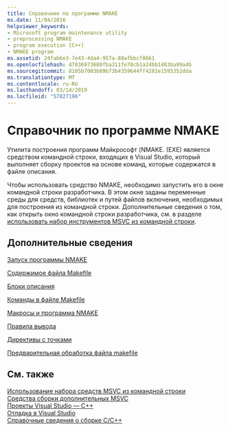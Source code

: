 ```yaml
---
title: Справочник по программе NMAKE
ms.date: 11/04/2016
helpviewer_keywords:
- Microsoft program maintenance utility
- preprocessing NMAKE
- program execution [C++]
- NMAKE program
ms.assetid: 24fab6e3-7e43-4da4-957a-88afbbcf8661
ms.openlocfilehash: 47836973680fba311fe70cb1a24bb1483ba99a4b
ms.sourcegitcommit: 8105b7003b89b73b4359644ff4281e1595352dda
ms.translationtype: MT
ms.contentlocale: ru-RU
ms.lasthandoff: 03/14/2019
ms.locfileid: "57827196"
---
```

# <a name="nmake-reference"></a>Справочник по программе NMAKE

Утилита построения программ Майкрософт (NMAKE. (EXE) является средством командной строки, входящих в Visual Studio, который выполняет сборку проектов на основе команд, которые содержатся в файле описания.

Чтобы использовать средство NMAKE, необходимо запустить его в окне командной строки разработчика. В этом окне заданы переменные среды для средств, библиотек и путей файлов включения, необходимых для построения из командной строки. Дополнительные сведения о том, как открыть окно командной строки разработчика, см. в разделе [использовать набор инструментов MSVC из командной строки](../building-on-the-command-line.md).

## <a name="what-do-you-want-to-know-more-about"></a>Дополнительные сведения

[Запуск программы NMAKE](running-nmake.md)

[Содержимое файла Makefile](contents-of-a-makefile.md)

[Блоки описания](description-blocks.md)

[Команды в файле Makefile](commands-in-a-makefile.md)

[Макросы и программа NMAKE](macros-and-nmake.md)

[Правила вывода](inference-rules.md)

[Директивы с точками](dot-directives.md)

[Предварительная обработка файла makefile](makefile-preprocessing.md)

## <a name="see-also"></a>См. также

[Использование набора средств MSVC из командной строки](../building-on-the-command-line.md)<br/>
[Средства сборки дополнительных MSVC](c-cpp-build-tools.md)<br/>
[Проекты Visual Studio — C++](../creating-and-managing-visual-cpp-projects.md)<br/>
[Отладка в Visual Studio](/visualstudio/debugger/debugging-in-visual-studio)<br/>
[Справочные сведения о сборке C/C++](c-cpp-building-reference.md)
